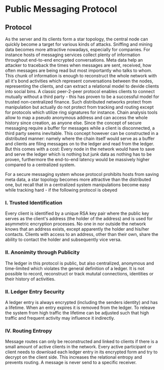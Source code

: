 # Public Messaging Protocol

## Protocol
As the server and its clients form a star topology, the central node can quickly become a target for various kinds of attacks. Sniffing and mining data becomes more attractive nowadays, especially for companies. For instance hosts of messaging services collect plenty of information throughout end-to-end encrypted conversations. Meta data help an attacker to traceback the times when messages are sent, received, how often messages are being read but most importantly who talks to whom. This chunk of information is enough to reconstruct the whole network with all it's bond activities which represent conversations between the nodes, representing the clients, and can extract a relational model to devide clients into social bins. A classic peer-2-peer protocol enables clients to connect mutually without a third party - this has proven to be a successful model for trusted non-centralized finance. Such distributed networks protect from manipulation but actually do not protect from tracking and routing except for protocols which utilize ring signatures for instance. Chain analysis tools allow to map a pseudo anonymous address and can access the whole history since creation, as anyone else. Since the concept of secure messaging require a buffer for messages while a client is disconnected, a third party seems inevitable. This concept however can be constructed in a distributed manner: namely where the chain itself would serve as a buffer and clients are filing messages on to the ledger and read from the ledger. But this comes with a cost: Every node in the network would have to save and serve the ledger which is nothing but junk data as nothing has to be proven, furthermore the end-to-end latency would be massively higher compared to a centralized system. 

For a secure messaging system whose protocol prohibits hosts from saving meta data, a star topology becomes more attractive than the distributed one, but recall that in a centralized system manipulations become easy while tracking hard - if the following protocol is obeyed


### I. Trusted Identification
Every client is identified by a unique RSA key pair where the public key serves as the client's address (the holder of the address) and is used for asymmetric encryption processes.  No one in nor outside the network knows that an address exists, except apparently the holder and his/her contacts. Clients with access to an address, other than their own, share the ability to contact the holder and subsequently vice versa.

### II. Anonimity through Publicity
The ledger in this protocol is public, but also centralized, anonymous and time-limited which violates the general definition of a ledger. It is not possible to record, reconstruct or track mututal connections, identities or their history of activities. 

### II. Ledger Entry Security
A ledger entry is always encrypted (including the senders identity) and has a lifetime. When an entry expires it is removed from the ledger. To releave the system from high traffic the lifetime can be adjusted such that high traffic and frequent activity may influence it indirectly.



### IV. Routing Entropy

Message routes can only be reconstructed and linked to clients if there is a small amount of active clients in the network. Every active participant or client needs to download each ledger entry in its encrypted form and try to decrypt on the client side. This increases the relational entropy and prevents routing. A message is never send to a specific receiver.